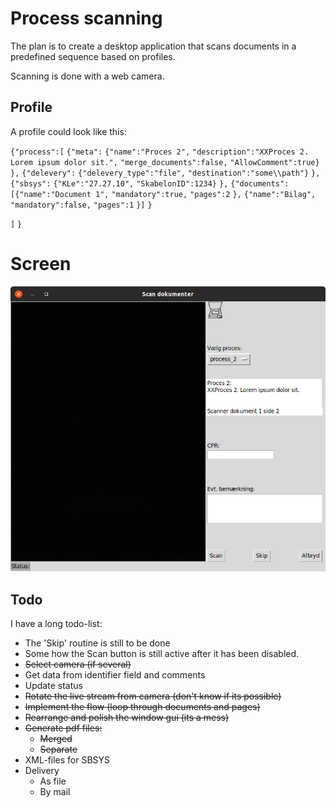 # Process scanning

The plan is to create a desktop application that scans documents in a predefined sequence based on profiles.

Scanning is done with a web camera.

## Profile

A profile could look like this:

`{"process":[`
	`{"meta":`
		`{"name":"Proces 2",`
		`"description":"XXProces 2. Lorem ipsum dolor sit.",`
		`"merge_documents":false,`
		`"AllowComment":true}`
	`},`
	`{"delevery":`
		`{"delevery_type":"file",`
		`"destination":"some\\path"}`
	`},`
	`{"sbsys":`
		`{"KLe":"27.27.10",`
		`"SkabelonID":1234}`
	`},`
	`{"documents":`
		`[{"name":"Document 1",` 
		`"mandatory":true,`
		`"pages":2`
		`},`
		`{"name":"Bilag",` 
		`"mandatory":false,`
		`"pages":1`
		`}]`
	`}`

`]`
`}`

# Screen

![Window](Window.png)



## Todo

I have a long todo-list:

- The 'Skip' routine is still to be done
- Some how the Scan button is still active after it has been disabled.
- ~~Select camera (if several)~~
- Get data from identifier field and comments
- Update status
- ~~Rotate the live stream from camera (don't know if its possible)~~
- ~~Implement the flow (loop through documents and pages)~~
- ~~Rearrange and polish the window gui (its a mess)~~
- ~~Generate pdf files:~~
  - ~~Merged~~
  - ~~Separate~~
- XML-files for SBSYS
- Delivery
  - As file
  - By mail

